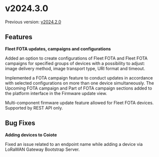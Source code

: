 # v2024.3.0

Previous version: [v2024.2.0](v2024.2.0.md)

## Features

**Fleet FOTA updates, campaigns and configurations**   

Added an option to create configurations of Fleet FOTA and Fleet FOTA campaigns for specified groups of devices with a possibility to adjust: image delivery method, image transport type, URI format and timeout.

Implemented a FOTA campaign feature to conduct updates in accordance with selected configurations on more than one device simultaneously. The Upcoming FOTA campaign and Part of FOTA campaign sections added to the platform interface in the Firmware update view.

Multi-component firmware update feature allowed for Fleet FOTA devices. Supported by REST API only. 

## Bug Fixes

**Adding devices to Coiote**     
 
Fixed an issue related to an endpoint name while adding a device via LoRaWAN Gateway Bootstrap Server.
